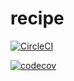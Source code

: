 # recipe
[![CircleCI](https://circleci.com/gh/Americo91/recipe.svg?style=svg&circle-token=8e20e3e1e072a29677372a4bae286506b703bec6)](https://circleci.com/gh/Americo91/recipe)

[![codecov](https://codecov.io/gh/Americo91/recipe/branch/master/graph/badge.svg)](https://codecov.io/gh/Americo91/recipe)